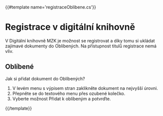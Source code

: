 {{#template name='registraceOblibene.cs'}}
# Registrace v digitální knihovně

V Digitální knihovně MZK je možnost se registrovat a díky tomu si ukládat zajímavé dokumenty do Oblíbených. Na přístupnost titulů registrace nemá vliv.

## Oblíbené
Jak si přidat dokument do Oblíbených?
 
1. V levém menu s výpisem stran zaklikněte dokument na nejvyšší úrovni.
2. Přepněte se do textového menu přes ozubené kolečko. 
3. Vyberte možnost Přidat k oblíbeným a potvrďte. 

{{/template}}